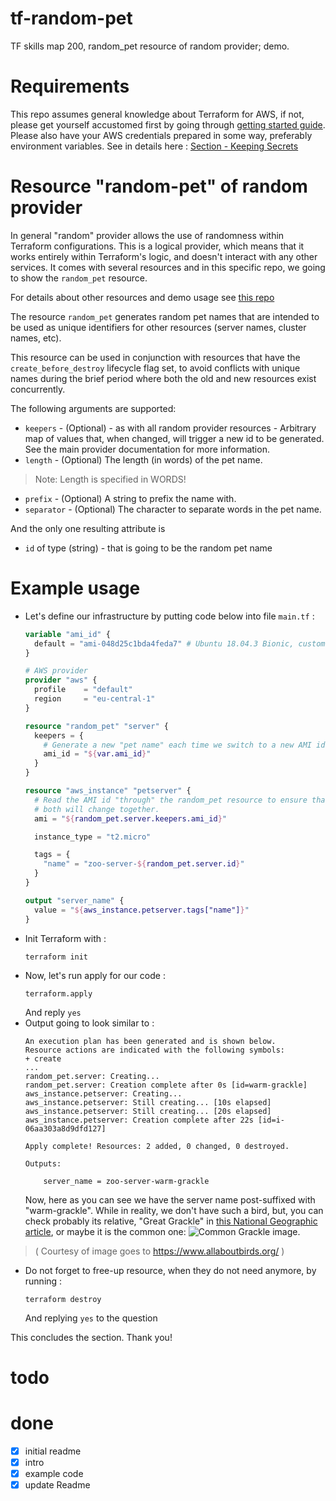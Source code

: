 # tf-random-pet
TF skills map 200, random_pet resource of random provider; demo.

# Requirements
This repo assumes general knowledge about Terraform for AWS, if not, please get yourself accustomed first by going through [getting started guide](https://learn.hashicorp.com/terraform?track=getting-started#getting-started). Please also have your AWS credentials prepared in some way, preferably environment variables. See in details here : [Section - Keeping Secrets](https://aws.amazon.com/blogs/apn/terraform-beyond-the-basics-with-aws/)

# Resource "random-pet" of random provider

In general "random" provider allows the use of randomness within Terraform configurations. This is a logical provider, which means that it works entirely within Terraform's logic, and doesn't interact with any other services. It comes with several resources and in this specific repo, we going to show the `random_pet` resource.

For details about other resources and demo usage see [this repo](https://github.com/Galser/tf-random)

The resource `random_pet` generates random pet names that are intended to be used as unique identifiers for other resources (server names, cluster names, etc).

This resource can be used in conjunction with resources that have the `create_before_destroy` lifecycle flag set, to avoid conflicts with unique names during the brief period where both the old and new resources exist concurrently.

The following arguments are supported:
- `keepers` - (Optional) - as with all random provider resources - Arbitrary map of values that, when changed, will trigger a new id to be generated. See the main provider documentation for more information.
- `length` - (Optional) The length (in words) of the pet name. 
> Note: Length is specified in WORDS!
- `prefix` - (Optional) A string to prefix the name with.
- `separator` - (Optional) The character to separate words in the pet name.

And the only one resulting attribute is
- `id` of type (string) - that is going to be the random pet name

# Example usage
- Let's define our infrastructure by putting code below into file `main.tf` :
    ```terraform
    variable "ami_id" {
      default = "ami-048d25c1bda4feda7" # Ubuntu 18.04.3 Bionic, custom
    }

    # AWS provider
    provider "aws" {
      profile    = "default"
      region     = "eu-central-1"
    }

    resource "random_pet" "server" {
      keepers = {
        # Generate a new "pet name" each time we switch to a new AMI id
        ami_id = "${var.ami_id}"
      }
    }

    resource "aws_instance" "petserver" {
      # Read the AMI id "through" the random_pet resource to ensure that
      # both will change together.
      ami = "${random_pet.server.keepers.ami_id}"

      instance_type = "t2.micro"

      tags = {
        "name" = "zoo-server-${random_pet.server.id}"
      }
    }

    output "server_name" {
      value = "${aws_instance.petserver.tags["name"]}"
    }

    ```
- Init Terraform with : 
    ```
    terraform init
    ```
- Now, let's run apply for our code :
    ```
    terraform.apply
    ```
    And reply `yes`
- Output going to look similar to : 
    ```
    An execution plan has been generated and is shown below.
    Resource actions are indicated with the following symbols:
    + create
    ...
    random_pet.server: Creating...
    random_pet.server: Creation complete after 0s [id=warm-grackle]
    aws_instance.petserver: Creating...
    aws_instance.petserver: Still creating... [10s elapsed]
    aws_instance.petserver: Still creating... [20s elapsed]
    aws_instance.petserver: Creation complete after 22s [id=i-06aa303a8d9dfd127]

    Apply complete! Resources: 2 added, 0 changed, 0 destroyed.

    Outputs:

        server_name = zoo-server-warm-grackle
    ```
    Now, here as you can see we have the server name post-suffixed with "warm-grackle". While in reality, we don't have such a bird, but, you can check probably its relative, "Great Grackle" in  [this National Geographic article](https://www.nationalgeographic.com/animals/birds/g/great-tailed-grackle/), or maybe it is the common one: ![Common Grackle image](https://www.allaboutbirds.org/guide/assets/photo/67364561-480px.jpg).

> ( Courtesy of image goes to https://www.allaboutbirds.org/ )

    
-  Do not forget to free-up resource, when they do not need anymore, by running : 
    ```
    terraform destroy
    ```
    And replying `yes` to the question

This concludes the section. Thank you! 


# todo


# done

- [x] initial readme
- [x] intro
- [x] example code
- [x] update Readme
